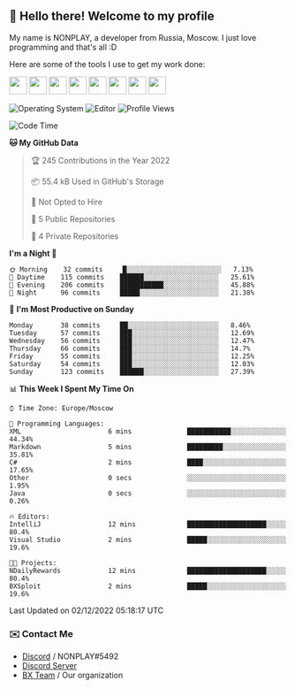 ## :wave: Hello there! Welcome to my profile

My name is NONPLAY, a developer from Russia, Moscow. I just love programming and that's all :D

Here are some of the tools I use to get my work done:

<kbd><img height="32" src="https://img.icons8.com/color/2x/visual-studio-code-2019.png"></kbd>
<kbd><img height="32" src="https://img.icons8.com/color/2x/linux.png"></kbd>
<kbd><img height="32" src="https://img.icons8.com/fluent/2x/console.png"></kbd>
<kbd><img height="32" src="https://img.icons8.com/color/2x/open-source.png"></kbd>
<kbd><img height="32" src="https://img.icons8.com/color/2x/git.png"></kbd>
<kbd><img height="32" src="https://img.icons8.com/color/2x/nginx.png"></kbd>
<a href="?#gh-light-mode-only"><kbd><img height="32" src="https://img.icons8.com/metro/2x/mysql.png"></kbd></a>
<a href="?#gh-dark-mode-only"><kbd><img height="32" src="https://img.icons8.com/FFFFFF/metro/2x/mysql.png"></kbd></a>

![Operating System](https://img.shields.io/badge/OS-Windows%2010%20Pro-informational?style=for-the-badge&logo=Windows&logoColor=white&color=007ec6)
![Editor](https://img.shields.io/badge/Editor-VS%20Code-informational?style=for-the-badge&logo=Visual%20Studio%20Code&logoColor=white&color=007ec6)
![Profile Views](https://komarev.com/ghpvc/?username=NONPLAYT&color=blue&style=for-the-badge)

<!--START_SECTION:waka-->
![Code Time](http://img.shields.io/badge/Code%20Time-11%20hrs%2034%20mins-blue)

**🐱 My GitHub Data** 

> 🏆 245 Contributions in the Year 2022
 > 
> 📦 55.4 kB Used in GitHub's Storage 
 > 
> 🚫 Not Opted to Hire
 > 
> 📜 5 Public Repositories 
 > 
> 🔑 4 Private Repositories  
 > 
**I'm a Night 🦉** 

```text
🌞 Morning    32 commits     █░░░░░░░░░░░░░░░░░░░░░░░░   7.13% 
🌆 Daytime    115 commits    ██████░░░░░░░░░░░░░░░░░░░   25.61% 
🌃 Evening    206 commits    ███████████░░░░░░░░░░░░░░   45.88% 
🌙 Night      96 commits     █████░░░░░░░░░░░░░░░░░░░░   21.38%

```
📅 **I'm Most Productive on Sunday** 

```text
Monday       38 commits     ██░░░░░░░░░░░░░░░░░░░░░░░   8.46% 
Tuesday      57 commits     ███░░░░░░░░░░░░░░░░░░░░░░   12.69% 
Wednesday    56 commits     ███░░░░░░░░░░░░░░░░░░░░░░   12.47% 
Thursday     66 commits     ███░░░░░░░░░░░░░░░░░░░░░░   14.7% 
Friday       55 commits     ███░░░░░░░░░░░░░░░░░░░░░░   12.25% 
Saturday     54 commits     ███░░░░░░░░░░░░░░░░░░░░░░   12.03% 
Sunday       123 commits    ██████░░░░░░░░░░░░░░░░░░░   27.39%

```


📊 **This Week I Spent My Time On** 

```text
⌚︎ Time Zone: Europe/Moscow

💬 Programming Languages: 
XML                      6 mins              ███████████░░░░░░░░░░░░░░   44.34% 
Markdown                 5 mins              █████████░░░░░░░░░░░░░░░░   35.81% 
C#                       2 mins              ████░░░░░░░░░░░░░░░░░░░░░   17.65% 
Other                    0 secs              ░░░░░░░░░░░░░░░░░░░░░░░░░   1.95% 
Java                     0 secs              ░░░░░░░░░░░░░░░░░░░░░░░░░   0.26%

🔥 Editors: 
IntelliJ                 12 mins             ████████████████████░░░░░   80.4% 
Visual Studio            2 mins              █████░░░░░░░░░░░░░░░░░░░░   19.6%

🐱‍💻 Projects: 
NDailyRewards            12 mins             ████████████████████░░░░░   80.4% 
BXSploit                 2 mins              █████░░░░░░░░░░░░░░░░░░░░   19.6%

```


 Last Updated on 02/12/2022 05:18:17 UTC
<!--END_SECTION:waka-->

### ✉️ Contact Me

- [Discord](https://discord.com/users/597087584090587177) / NONPLAY#5492
- [Discord Server](https://discord.gg/p7cxhw7E2M)
- [BX Team](https://github.com/BX-Team) / Our organization
